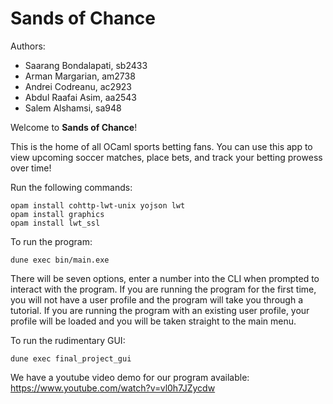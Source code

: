 # Sands of Chance

Authors:
- Saarang Bondalapati, sb2433
- Arman Margarian, am2738
- Andrei Codreanu, ac2923
- Abdul Raafai Asim, aa2543
- Salem Alshamsi, sa948


Welcome to **Sands of Chance**!

This is the home of all OCaml sports betting fans. You can use this app to view upcoming soccer matches, place bets, and track your betting prowess over time!

Run the following commands:

```
opam install cohttp-lwt-unix yojson lwt
opam install graphics
opam install lwt_ssl
```

To run the program:
```
dune exec bin/main.exe
```

There will be seven options, enter a number into the CLI when prompted to interact with the program.
If you are running the program for the first time, you will not have a user profile and the program will take you through a tutorial.
If you are running the program with an existing user profile, your profile will be loaded and you will be taken straight to the main menu.


To run the rudimentary GUI:
```
dune exec final_project_gui
```

We have a youtube video demo for our program available:
https://www.youtube.com/watch?v=vl0h7JZycdw